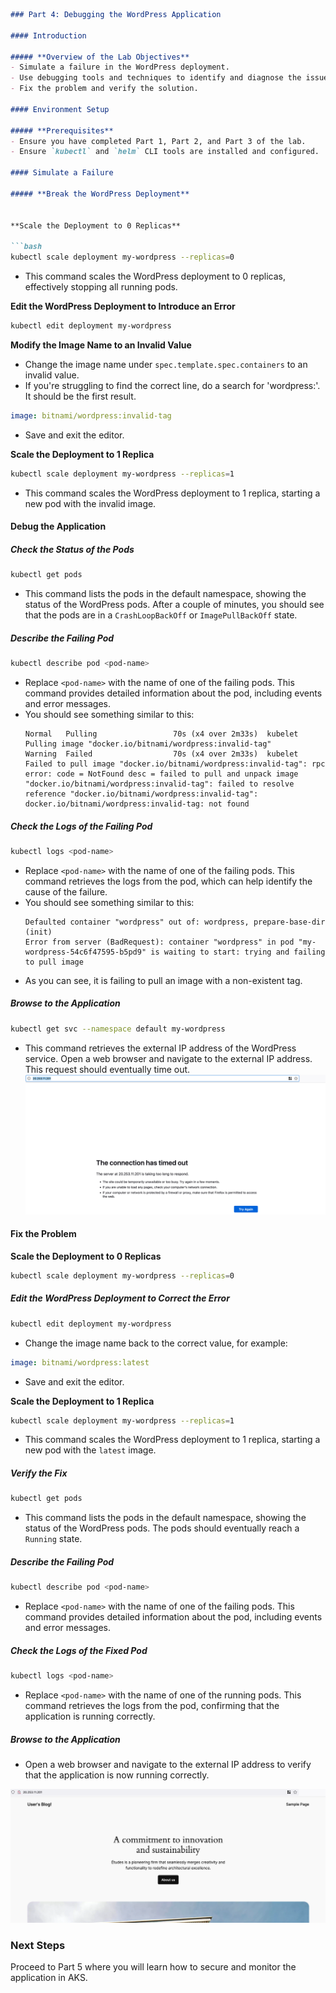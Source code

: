 ```markdown
### Part 4: Debugging the WordPress Application

#### Introduction

##### **Overview of the Lab Objectives**
- Simulate a failure in the WordPress deployment.
- Use debugging tools and techniques to identify and diagnose the issue.
- Fix the problem and verify the solution.

#### Environment Setup

##### **Prerequisites**
- Ensure you have completed Part 1, Part 2, and Part 3 of the lab.
- Ensure `kubectl` and `helm` CLI tools are installed and configured.

#### Simulate a Failure

##### **Break the WordPress Deployment**


**Scale the Deployment to 0 Replicas**

```bash
kubectl scale deployment my-wordpress --replicas=0
```

- This command scales the WordPress deployment to 0 replicas, effectively stopping all running pods.

**Edit the WordPress Deployment to Introduce an Error**

```bash
kubectl edit deployment my-wordpress
```

**Modify the Image Name to an Invalid Value**

- Change the image name under `spec.template.spec.containers` to an invalid value.
- If you're struggling to find the correct line, do a search for 'wordpress:'. It should be the first result.

```yaml
image: bitnami/wordpress:invalid-tag
```

- Save and exit the editor.

**Scale the Deployment to 1 Replica**

```bash
kubectl scale deployment my-wordpress --replicas=1
```

- This command scales the WordPress deployment to 1 replica, starting a new pod with the invalid image.

#### Debug the Application

##### **Check the Status of the Pods**

```bash
kubectl get pods
```

- This command lists the pods in the default namespace, showing the status of the WordPress pods. After a couple of minutes, you should see that the pods are in a `CrashLoopBackOff` or `ImagePullBackOff` state.

##### **Describe the Failing Pod**

```bash
kubectl describe pod <pod-name>
```

- Replace `<pod-name>` with the name of one of the failing pods. This command provides detailed information about the pod, including events and error messages.
- You should see something similar to this:
  ```
  Normal   Pulling                 70s (x4 over 2m33s)  kubelet                  Pulling image "docker.io/bitnami/wordpress:invalid-tag"
  Warning  Failed                  70s (x4 over 2m33s)  kubelet                  Failed to pull image "docker.io/bitnami/wordpress:invalid-tag": rpc error: code = NotFound desc = failed to pull and unpack image "docker.io/bitnami/wordpress:invalid-tag": failed to resolve reference "docker.io/bitnami/wordpress:invalid-tag": docker.io/bitnami/wordpress:invalid-tag: not found
  ```

##### **Check the Logs of the Failing Pod**

```bash
kubectl logs <pod-name>
```

- Replace `<pod-name>` with the name of one of the failing pods. This command retrieves the logs from the pod, which can help identify the cause of the failure.
- You should see something similar to this:
  ```
  Defaulted container "wordpress" out of: wordpress, prepare-base-dir (init)
  Error from server (BadRequest): container "wordpress" in pod "my-wordpress-54c6f47595-b5pd9" is waiting to start: trying and failing to pull image
  ```
- As you can see, it is failing to pull an image with a non-existent tag.

##### **Browse to the Application**

```bash
kubectl get svc --namespace default my-wordpress
```

- This command retrieves the external IP address of the WordPress service. Open a web browser and navigate to the external IP address. This request should eventually time out.
![alt text](images/Part4-a.png)


#### Fix the Problem

**Scale the Deployment to 0 Replicas**

```bash
kubectl scale deployment my-wordpress --replicas=0
```

##### **Edit the WordPress Deployment to Correct the Error**

```bash
kubectl edit deployment my-wordpress
```

- Change the image name back to the correct value, for example:

```yaml
image: bitnami/wordpress:latest
```

- Save and exit the editor.

**Scale the Deployment to 1 Replica**

```bash
kubectl scale deployment my-wordpress --replicas=1
```

- This command scales the WordPress deployment to 1 replica, starting a new pod with the `latest` image.

##### **Verify the Fix**

```bash
kubectl get pods
```

- This command lists the pods in the default namespace, showing the status of the WordPress pods. The pods should eventually reach a `Running` state.

##### **Describe the Failing Pod**

```bash
kubectl describe pod <pod-name>
```

- Replace `<pod-name>` with the name of one of the failing pods. This command provides detailed information about the pod, including events and error messages.

##### **Check the Logs of the Fixed Pod**

```bash
kubectl logs <pod-name>
```

- Replace `<pod-name>` with the name of one of the running pods. This command retrieves the logs from the pod, confirming that the application is running correctly.

##### **Browse to the Application**

- Open a web browser and navigate to the external IP address to verify that the application is now running correctly.

![alt text](images/Part2-a.png)

### Next Steps
Proceed to Part 5 where you will learn how to secure and monitor the application in AKS.
```